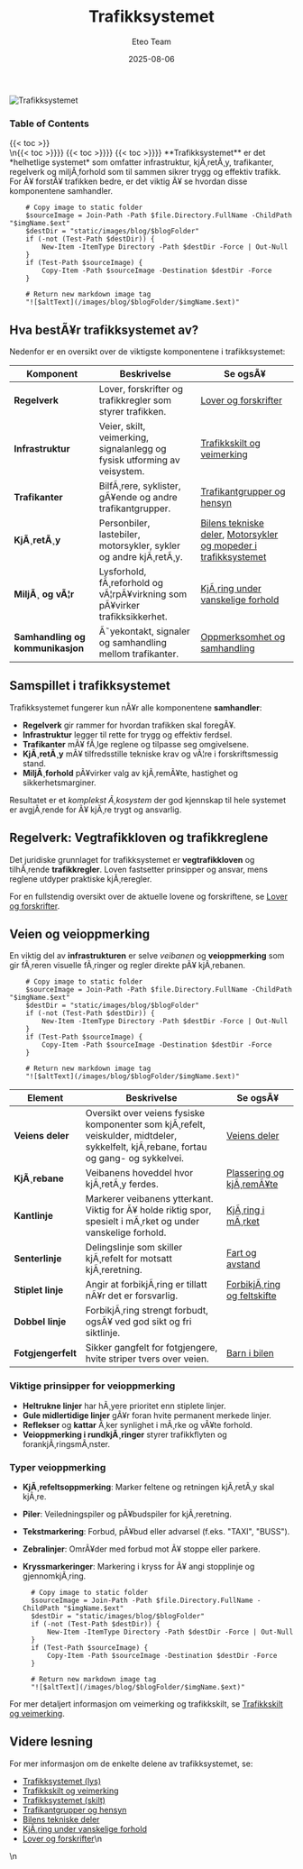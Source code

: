 ﻿---
title: "Trafikksystemet"
date: 2025-08-06
draft: false
author: "Eteo Team"
description: "Lær om trafikkens helhetlige system, inkludert vegtrafikkloven, trafikkreglene, infrastruktur, trafikanter og samspill i det norske trafikksystemet."
categories: ["Driving Theory"]
tags: ["driving", "theory", "safety"]
featured_image: "/images/blog/trafikksystemet/trafikksystemet-image.svg"
---

<div class="blog-content">
  <div class="featured-image">
    <img src="/images/blog/trafikksystemet/trafikksystemet-image.svg" alt="Trafikksystemet" class="img-fluid rounded">
  </div>

  <div class="toc-container mt-4 mb-4">
    <h3>Table of Contents</h3>
    {{< toc >}}
  </div>

  <div class="blog-body">\n{{< toc >}}}}
{{< toc >}}}}
{{< toc >}}}}
**Trafikksystemet** er det *helhetlige systemet* som omfatter infrastruktur, kjÃ¸retÃ¸y, trafikanter, regelverk og miljÃ¸forhold som til sammen sikrer trygg og effektiv trafikk. For Ã¥ forstÃ¥ trafikken bedre, er det viktig Ã¥ se hvordan disse komponentene samhandler.


        
        
        # Copy image to static folder
        $sourceImage = Join-Path -Path $file.Directory.FullName -ChildPath "$imgName.$ext"
        $destDir = "static/images/blog/$blogFolder"
        if (-not (Test-Path $destDir)) {
            New-Item -ItemType Directory -Path $destDir -Force | Out-Null
        }
        if (Test-Path $sourceImage) {
            Copy-Item -Path $sourceImage -Destination $destDir -Force
        }
        
        # Return new markdown image tag
        "![$altText](/images/blog/$blogFolder/$imgName.$ext)"
    

## Hva bestÃ¥r trafikksystemet av?

Nedenfor er en oversikt over de viktigste komponentene i trafikksystemet:

| Komponent                        | Beskrivelse                                                            | Se ogsÃ¥                                                                                                  |
|----------------------------------|------------------------------------------------------------------------|----------------------------------------------------------------------------------------------------------|
| **Regelverk**                    | Lover, forskrifter og trafikkregler som styrer trafikken.             | [Lover og forskrifter](/blogs/teori/lover-og-forskrifter "Lover og forskrifter - Oversikt over norske trafikklover og forskrifter") |
| **Infrastruktur**                | Veier, skilt, veimerking, signalanlegg og fysisk utforming av veisystem. | [Trafikkskilt og veimerking](/blogs/teori/trafikkskilt-og-veimerking "Trafikkskilt og veimerking - Komplett guide til trafikkskilt og veimerking") |
| **Trafikanter**                  | BilfÃ¸rere, syklister, gÃ¥ende og andre trafikantgrupper.                | [Trafikantgrupper og hensyn](/blogs/teori/trafikantgrupper-og-hensyn "Trafikantgrupper og hensyn - Oversikt over trafikantgrupper og viktige hensyn") |
| **KjÃ¸retÃ¸y**                     | Personbiler, lastebiler, motorsykler, sykler og andre kjÃ¸retÃ¸y.        | [Bilens tekniske deler](/blogs/teori/bilens-tekniske-deler "Bilens tekniske deler - En oversikt over bilens hovedkomponenter"), [Motorsykler og mopeder i trafikksystemet](/blogs/teori/trafikksystemet-motorsykler-mopeder "Motorsykler og mopeder i trafikksystemet - Hvordan og hvorfor unngÃ¥ ulykker") |
| **MiljÃ¸ og vÃ¦r**                 | Lysforhold, fÃ¸reforhold og vÃ¦rpÃ¥virkning som pÃ¥virker trafikksikkerhet. | [KjÃ¸ring under vanskelige forhold](/blogs/teori/kjoring-under-vanskelige-forhold "KjÃ¸ring under vanskelige forhold - guide til trygge kjÃ¸reforhold") |
| **Samhandling og kommunikasjon** | Ã˜yekontakt, signaler og samhandling mellom trafikanter.                | [Oppmerksomhet og samhandling](/blogs/teori/oppmerksomhet-og-samhandling "Oppmerksomhet og samhandling - Fokus og samarbeid i trafikken") |

## Samspillet i trafikksystemet

Trafikksystemet fungerer kun nÃ¥r alle komponentene **samhandler**:

* **Regelverk** gir rammer for hvordan trafikken skal foregÃ¥.
* **Infrastruktur** legger til rette for trygg og effektiv ferdsel.
* **Trafikanter** mÃ¥ fÃ¸lge reglene og tilpasse seg omgivelsene.
* **KjÃ¸retÃ¸y** mÃ¥ tilfredsstille tekniske krav og vÃ¦re i forskriftsmessig stand.
* **MiljÃ¸forhold** pÃ¥virker valg av kjÃ¸remÃ¥te, hastighet og sikkerhetsmarginer.

Resultatet er et *komplekst Ã¸kosystem* der god kjennskap til hele systemet er avgjÃ¸rende for Ã¥ kjÃ¸re trygt og ansvarlig.

## Regelverk: Vegtrafikkloven og trafikkreglene

Det juridiske grunnlaget for trafikksystemet er **vegtrafikkloven** og tilhÃ¸rende **trafikkregler**. Loven fastsetter prinsipper og ansvar, mens reglene utdyper praktiske kjÃ¸reregler.

For en fullstendig oversikt over de aktuelle lovene og forskriftene, se [Lover og forskrifter](/blogs/teori/lover-og-forskrifter "Lover og forskrifter - Oversikt over norske trafikklover og forskrifter").

## Veien og veioppmerking

En viktig del av **infrastrukturen** er selve *veibanen* og **veioppmerking** som gir fÃ¸reren visuelle fÃ¸ringer og regler direkte pÃ¥ kjÃ¸rebanen.


        
        
        # Copy image to static folder
        $sourceImage = Join-Path -Path $file.Directory.FullName -ChildPath "$imgName.$ext"
        $destDir = "static/images/blog/$blogFolder"
        if (-not (Test-Path $destDir)) {
            New-Item -ItemType Directory -Path $destDir -Force | Out-Null
        }
        if (Test-Path $sourceImage) {
            Copy-Item -Path $sourceImage -Destination $destDir -Force
        }
        
        # Return new markdown image tag
        "![$altText](/images/blog/$blogFolder/$imgName.$ext)"
    

| Element            | Beskrivelse                                                                                                            | Se ogsÃ¥                                                                                                                          |
|--------------------|------------------------------------------------------------------------------------------------------------------------|----------------------------------------------------------------------------------------------------------------------------------|
| **Veiens deler**   | Oversikt over veiens fysiske komponenter som kjÃ¸refelt, veiskulder, midtdeler, sykkelfelt, kjÃ¸rebane, fortau og gang- og sykkelvei. | [Veiens deler](/blogs/teori/veiens-deler "Veiens deler - en oversikt over veiens fysiske komponenter") |
| **KjÃ¸rebane**      | Veibanens hoveddel hvor kjÃ¸retÃ¸y ferdes.                                                                                | [Plassering og kjÃ¸remÃ¥te](/blogs/teori/plassering-og-kjoremmate "Plassering og kjÃ¸remÃ¥te - Komplett guide til plassering og kjÃ¸remÃ¥te") |
| **Kantlinje**      | Markerer veibanens ytterkant. Viktig for Ã¥ holde riktig spor, spesielt i mÃ¸rket og under vanskelige forhold.             | [KjÃ¸ring i mÃ¸rket](/blogs/teori/kjoring-i-morket "KjÃ¸ring i mÃ¸rket - Tips for trygg kjÃ¸ring i mÃ¸rke forhold")                         |
| **Senterlinje**    | Delingslinje som skiller kjÃ¸refelt for motsatt kjÃ¸reretning.                                                         | [Fart og avstand](/blogs/teori/fart-og-avstand "Fart og avstand - Komplett guide til hastighet og bremseavstand")                                    |
| **Stiplet linje**  | Angir at forbikjÃ¸ring er tillatt nÃ¥r det er forsvarlig.                                                               | [ForbikjÃ¸ring og feltskifte](/blogs/teori/forbikjoring-og-feltskifte "ForbikjÃ¸ring og feltskifte - Komplett guide til sikker forbikjÃ¸ring") |
| **Dobbel linje**   | ForbikjÃ¸ring strengt forbudt, ogsÃ¥ ved god sikt og fri siktlinje.                                                     |                                                                                                                                    |
| **Fotgjengerfelt** | Sikker gangfelt for fotgjengere, hvite striper tvers over veien.                                                      | [Barn i bilen](/blogs/teori/barn-i-bilen "Barn i bilen - Guide til sikkerhet og regler for barn i bil")                                 |

### Viktige prinsipper for veioppmerking

- **Heltrukne linjer** har hÃ¸yere prioritet enn stiplete linjer.
- **Gule midlertidige linjer** gÃ¥r foran hvite permanent merkede linjer.
- **Reflekser** og **kattar** Ã¸ker synlighet i mÃ¸rke og vÃ¥te forhold.
- **Veioppmerking i rundkjÃ¸ringer** styrer trafikkflyten og forankjÃ¸ringsmÃ¸nster.

### Typer veioppmerking

* **KjÃ¸refeltsoppmerking**: Marker feltene og retningen kjÃ¸retÃ¸y skal kjÃ¸re.
* **Piler**: Veiledningspiler og pÃ¥budspiler for kjÃ¸reretning.
* **Tekstmarkering**: Forbud, pÃ¥bud eller advarsel (f.eks. "TAXI", "BUSS").
* **Zebralinjer**: OmrÃ¥der med forbud mot Ã¥ stoppe eller parkere.
* **Kryssmarkeringer**: Markering i kryss for Ã¥ angi stopplinje og gjennomkjÃ¸ring.


        
        
        # Copy image to static folder
        $sourceImage = Join-Path -Path $file.Directory.FullName -ChildPath "$imgName.$ext"
        $destDir = "static/images/blog/$blogFolder"
        if (-not (Test-Path $destDir)) {
            New-Item -ItemType Directory -Path $destDir -Force | Out-Null
        }
        if (Test-Path $sourceImage) {
            Copy-Item -Path $sourceImage -Destination $destDir -Force
        }
        
        # Return new markdown image tag
        "![$altText](/images/blog/$blogFolder/$imgName.$ext)"
    

For mer detaljert informasjon om veimerking og trafikkskilt, se [Trafikkskilt og veimerking](/blogs/teori/trafikkskilt-og-veimerking "Trafikkskilt og veimerking - Komplett guide til trafikkskilt og veimerking").

## Videre lesning

For mer informasjon om de enkelte delene av trafikksystemet, se:

* [Trafikksystemet (lys)](/blogs/teori/trafikksystemet-lys "Trafikksystemet (lys) - Trafikklys og signalanlegg")
* [Trafikkskilt og veimerking](/blogs/teori/trafikkskilt-og-veimerking "Komplett guide til trafikkskilt og veimerking")
* [Trafikksystemet (skilt)](/blogs/teori/trafikksystemet-skilt "Trafikksystemet (skilt) - Skiltgrupper og kategorier")
* [Trafikantgrupper og hensyn](/blogs/teori/trafikantgrupper-og-hensyn "Oversikt over trafikantgrupper og viktige hensyn")
* [Bilens tekniske deler](/blogs/teori/bilens-tekniske-deler "En oversikt over bilens hovedkomponenter")
* [KjÃ¸ring under vanskelige forhold](/blogs/teori/kjoring-under-vanskelige-forhold "Guide til trygge kjÃ¸reforhold")
* [Lover og forskrifter](/blogs/teori/lover-og-forskrifter "Oversikt over norske trafikklover og forskrifter")\n  </div>\n</div>